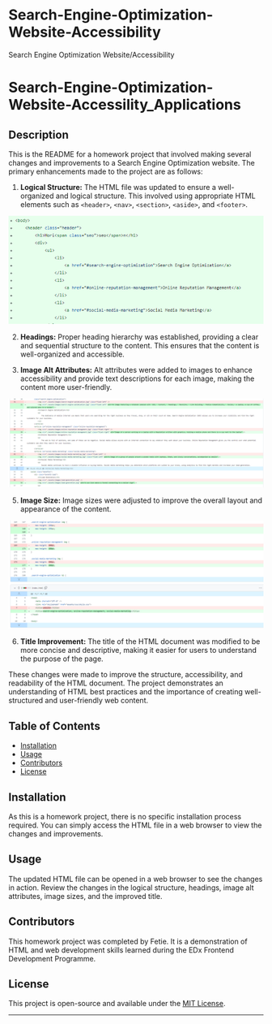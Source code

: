# Search-Engine-Optimization-Website-Accessibility
Search Engine Optimization Website/Accessibility

# Search-Engine-Optimization-Website-Accessility_Applications

## Description

This is the README for a homework project that involved making several changes and improvements to a Search Engine Optimization website. The primary enhancements made to the project are as follows:

1. **Logical Structure:** The HTML file was updated to ensure a well-organized and logical structure. This involved using appropriate HTML elements such as `<header>`, `<nav>`, `<section>`, `<aside>`, and `<footer>`.
 

![alt text](assets/images/header.png)







2. **Headings:** Proper heading hierarchy was established, providing a clear and sequential structure to the content. This ensures that the content is well-organized and accessible.


3. **Image Alt Attributes:** Alt attributes were added to images to enhance accessibility and provide text descriptions for each image, making the content more user-friendly.


![alt text](assets/images/alt_attributions.png)



5. **Image Size:** Image sizes were adjusted to improve the overall layout and appearance of the content.

![alt text](assets/images/title_image_size.png)


6. **Title Improvement:** The title of the HTML document was modified to be more concise and descriptive, making it easier for users to understand the purpose of the page.

These changes were made to improve the structure, accessibility, and readability of the HTML document. The project demonstrates an understanding of HTML best practices and the importance of creating well-structured and user-friendly web content.

## Table of Contents

* [Installation](#installation)
* [Usage](#usage)
* [Contributors](#contributors)
* [License](#license)

## Installation

As this is a homework project, there is no specific installation process required. You can simply access the HTML file in a web browser to view the changes and improvements.

## Usage

The updated HTML file can be opened in a web browser to see the changes in action. Review the changes in the logical structure, headings, image alt attributes, image sizes, and the improved title.

## Contributors

This homework project was completed by Fetie. It is a demonstration of HTML and web development skills learned during the EDx Frontend Development Programme. 

## License

This project is open-source and available under the [MIT License](https://choosealicense.com/licenses/mit/).

---
